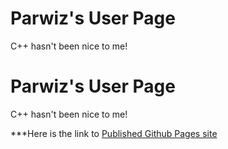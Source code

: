 # Parwiz's User Page
C++ hasn't been nice to me!


# Parwiz's User Page
C++ hasn't been nice to me!


***Here is the link to [Published Github Pages site](https://parrwiz.github.io/profile/)
